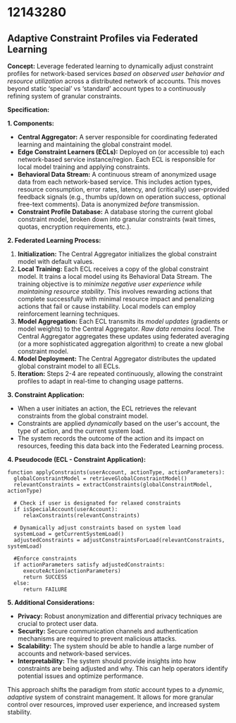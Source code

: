 # 12143280

## Adaptive Constraint Profiles via Federated Learning

**Concept:** Leverage federated learning to dynamically adjust constraint profiles for network-based services *based on observed user behavior and resource utilization* across a distributed network of accounts. This moves beyond static ‘special’ vs ‘standard’ account types to a continuously refining system of granular constraints.

**Specification:**

**1. Components:**

*   **Central Aggregator:** A server responsible for coordinating federated learning and maintaining the global constraint model.
*   **Edge Constraint Learners (ECLs):**  Deployed on (or accessible to) each network-based service instance/region. Each ECL is responsible for local model training and applying constraints.
*   **Behavioral Data Stream:** A continuous stream of anonymized usage data from each network-based service. This includes action types, resource consumption, error rates, latency, and (critically) user-provided feedback signals (e.g., thumbs up/down on operation success, optional free-text comments). Data is anonymized *before* transmission.
*   **Constraint Profile Database:** A database storing the current global constraint model, broken down into granular constraints (wait times, quotas, encryption requirements, etc.).

**2. Federated Learning Process:**

1.  **Initialization:** The Central Aggregator initializes the global constraint model with default values.
2.  **Local Training:** Each ECL receives a copy of the global constraint model.  It trains a local model using its Behavioral Data Stream. The training objective is to *minimize negative user experience while maintaining resource stability*. This involves rewarding actions that complete successfully with minimal resource impact and penalizing actions that fail or cause instability.  Local models can employ reinforcement learning techniques.
3.  **Model Aggregation:**  Each ECL transmits its *model updates* (gradients or model weights) to the Central Aggregator. *Raw data remains local*.  The Central Aggregator aggregates these updates using federated averaging (or a more sophisticated aggregation algorithm) to create a new global constraint model.
4.  **Model Deployment:** The Central Aggregator distributes the updated global constraint model to all ECLs.
5.  **Iteration:** Steps 2-4 are repeated continuously, allowing the constraint profiles to adapt in real-time to changing usage patterns.

**3.  Constraint Application:**

*   When a user initiates an action, the ECL retrieves the relevant constraints from the global constraint model.
*   Constraints are applied *dynamically* based on the user's account, the type of action, and the current system load.
*   The system records the outcome of the action and its impact on resources, feeding this data back into the Federated Learning process.

**4. Pseudocode (ECL - Constraint Application):**

```
function applyConstraints(userAccount, actionType, actionParameters):
  globalConstraintModel = retrieveGlobalConstraintModel()
  relevantConstraints = extractConstraints(globalConstraintModel, actionType)
  
  # Check if user is designated for relaxed constraints
  if isSpecialAccount(userAccount):
     relaxConstraints(relevantConstraints)

  # Dynamically adjust constraints based on system load
  systemLoad = getCurrentSystemLoad()
  adjustedConstraints = adjustConstraintsForLoad(relevantConstraints, systemLoad)
  
  #Enforce constraints
  if actionParameters satisfy adjustedConstraints:
     executeAction(actionParameters)
     return SUCCESS
  else:
     return FAILURE
```

**5.  Additional Considerations:**

*   **Privacy:**  Robust anonymization and differential privacy techniques are crucial to protect user data.
*   **Security:**  Secure communication channels and authentication mechanisms are required to prevent malicious attacks.
*   **Scalability:**  The system should be able to handle a large number of accounts and network-based services.
*   **Interpretability:**  The system should provide insights into how constraints are being adjusted and why. This can help operators identify potential issues and optimize performance.

This approach shifts the paradigm from *static* account types to a *dynamic, adaptive* system of constraint management.  It allows for more granular control over resources, improved user experience, and increased system stability.